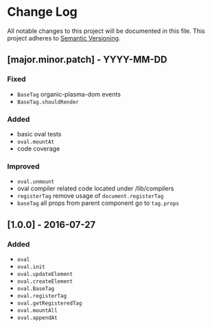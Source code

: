 # Change Log
All notable changes to this project will be documented in this file.
This project adheres to [Semantic Versioning](http://semver.org/).

## [major.minor.patch] - YYYY-MM-DD

### Fixed

- `BaseTag` organic-plasma-dom events
- `BaseTag.shouldRender`

### Added

- basic oval tests
- `oval.mountAt`
- code coverage

### Improved

- `oval.unmount`
- oval compiler related code located under /lib/compilers
- `registerTag` remove usage of `document.registerTag`
- `baseTag` all props from parent component go to `tag.props`


## [1.0.0] - 2016-07-27

### Added

- `oval`
- `oval.init`
- `oval.updateElement`
- `oval.createElement`
- `oval.BaseTag`
- `oval.registerTag`
- `oval.getRegisteredTag`
- `oval.mountAll`
- `oval.appendAt`
